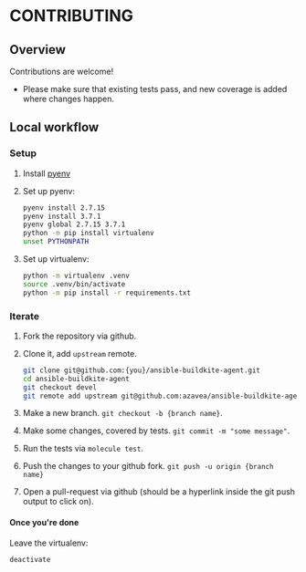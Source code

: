 # CONTRIBUTING

## Overview

Contributions are welcome!

* Please make sure that existing tests pass, and new coverage is added where changes happen.

## Local workflow

### Setup

1. Install [pyenv]
1. Set up pyenv:

    ```bash
    pyenv install 2.7.15
    pyenv install 3.7.1
    pyenv global 2.7.15 3.7.1
    python -m pip install virtualenv
    unset PYTHONPATH
    ```

1. Set up virtualenv:

    ```bash
    python -m virtualenv .venv
    source .venv/bin/activate
    python -m pip install -r requirements.txt
    ```

### Iterate

1. Fork the repository via github.
1. Clone it, add `upstream` remote.

    ```bash
    git clone git@github.com:{you}/ansible-buildkite-agent.git
    cd ansible-buildkite-agent
    git checkout devel
    git remote add upstream git@github.com:azavea/ansible-buildkite-agent.git
    ```

1. Make a new branch. `git checkout -b {branch name}`.
1. Make some changes, covered by tests. `git commit -m "some message"`.
1. Run the tests via `molecule test`.
1. Push the changes to your github fork. `git push -u origin {branch name}`
1. Open a pull-request via github (should be a hyperlink inside the git push output to click on).

#### Once you're done

Leave the virtualenv:

```bash
deactivate
```

[pyenv]: https://github.com/pyenv/pyenv#installation
